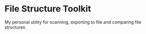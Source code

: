 # File Structure Toolkit

My personal utility for scanning, exporting to file and comparing file structures.
